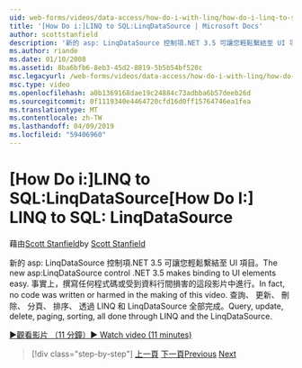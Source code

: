 ```yaml
---
uid: web-forms/videos/data-access/how-do-i-with-linq/how-do-i-linq-to-sql-linqdatasource
title: '[How Do i:]LINQ to SQL:LinqDataSource | Microsoft Docs'
author: scottstanfield
description: '新的 asp: LinqDataSource 控制項.NET 3.5 可讓您輕鬆繫結至 UI 項目。 事實上，撰寫任何程式碼或受到資料行間損害的這段影片中進行。 查詢中，upd...'
ms.author: riande
ms.date: 01/10/2008
ms.assetid: 8ba6bfb6-8eb3-45d2-8819-5b5b54bf520c
msc.legacyurl: /web-forms/videos/data-access/how-do-i-with-linq/how-do-i-linq-to-sql-linqdatasource
msc.type: video
ms.openlocfilehash: a0b1369168dae19c24884c73adbba6b57deeb26d
ms.sourcegitcommit: 0f1119340e4464720cfd16d0ff15764746ea1fea
ms.translationtype: MT
ms.contentlocale: zh-TW
ms.lasthandoff: 04/09/2019
ms.locfileid: "59406960"
---
```

# <a name="how-do-i-linq-to-sql-linqdatasource"></a><span data-ttu-id="19f18-105">[How Do i:]LINQ to SQL:LinqDataSource</span><span class="sxs-lookup"><span data-stu-id="19f18-105">[How Do I:] LINQ to SQL: LinqDataSource</span></span>

<span data-ttu-id="19f18-106">藉由[Scott Stanfield](https://github.com/scottstanfield)</span><span class="sxs-lookup"><span data-stu-id="19f18-106">by [Scott Stanfield](https://github.com/scottstanfield)</span></span>

<span data-ttu-id="19f18-107">新的 asp: LinqDataSource 控制項.NET 3.5 可讓您輕鬆繫結至 UI 項目。</span><span class="sxs-lookup"><span data-stu-id="19f18-107">The new asp:LinqDataSource control .NET 3.5 makes binding to UI elements easy.</span></span> <span data-ttu-id="19f18-108">事實上，撰寫任何程式碼或受到資料行間損害的這段影片中進行。</span><span class="sxs-lookup"><span data-stu-id="19f18-108">In fact, no code was written or harmed in the making of this video.</span></span> <span data-ttu-id="19f18-109">查詢、 更新、 刪除、 分頁、 排序、 透過 LINQ 和 LinqDataSource 全部完成。</span><span class="sxs-lookup"><span data-stu-id="19f18-109">Query, update, delete, paging, sorting, all done through LINQ and the LinqDataSource.</span></span>

[<span data-ttu-id="19f18-110">&#9654;觀看影片 （11 分鐘）</span><span class="sxs-lookup"><span data-stu-id="19f18-110">&#9654; Watch video (11 minutes)</span></span>](https://channel9.msdn.com/Blogs/ASP-NET-Site-Videos/how-do-i-linq-to-sql-linqdatasource)

> [!div class="step-by-step"]
> <span data-ttu-id="19f18-111">[上一頁](how-do-i-linq-to-sql-updating-the-database.md)
> [下一頁](how-do-i-linq-to-sql-custom-linqdatasource.md)</span><span class="sxs-lookup"><span data-stu-id="19f18-111">[Previous](how-do-i-linq-to-sql-updating-the-database.md)
[Next](how-do-i-linq-to-sql-custom-linqdatasource.md)</span></span>
